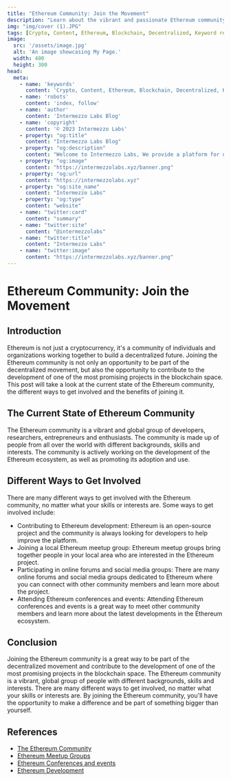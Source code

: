 ```yaml
---
title: "Ethereum Community: Join the Movement"
description: "Learn about the vibrant and passionate Ethereum community. Discover how to get involved in Ethereum development, meetups, and online communities. Join the Ethereum movement now!"
img: "img/cover (1).JPG"
tags: [Crypto, Content, Ethereum, Blockchain, Decentralized, Keyword research, Community, Online Communities, Ethereum movement]
image:
  src: '/assets/image.jpg'
  alt: 'An image showcasing My Page.'
  width: 400
  height: 300
head:
  meta:
    - name: 'keywords'
      content: 'Crypto, Content, Ethereum, Blockchain, Decentralized, Keyword research, Community, Online Communities, Ethereum movement'
    - name: 'robots'
      content: 'index, follow'
    - name: 'author'
      content: 'Intermezzo Labs Blog'
    - name: 'copyright'
      content: '© 2023 Intermezzo Labs'
    - property: "og:title"
      content: "Intermezzo Labs Blog"
    - property: "og:description"
      content: "Welcome to Intermezzo Labs, We provide a platform for users to create, manage and trade digital assets. These platforms can be used for a variety of purposes, such as gaming, collectibles, and e-commerce. Intermezzo Labs is for anyone who wants to leverage blockchain technology."
    - property: "og:image"
      content: "https://intermezzolabs.xyz/banner.png"
    - property: "og:url"
      content: "https://intermezzolabs.xyz"
    - property: "og:site_name"
      content: "Intermezzo Labs"
    - property: "og:type"
      content: "website"
    - name: "twitter:card"
      content: "summary"
    - name: "twitter:site"
      content: "@intermezzolabs"
    - name: "twitter:title"
      content: "Intermezzo Labs"
    - name: "twitter:image"
      content: "https://intermezzolabs.xyz/banner.png"
---
```


# Ethereum Community: Join the Movement

## Introduction
Ethereum is not just a cryptocurrency, it's a community of individuals and organizations working together to build a decentralized future. Joining the Ethereum community is not only an opportunity to be part of the decentralized movement, but also the opportunity to contribute to the development of one of the most promising projects in the blockchain space. This post will take a look at the current state of the Ethereum community, the different ways to get involved and the benefits of joining it.

## The Current State of Ethereum Community
The Ethereum community is a vibrant and global group of developers, researchers, entrepreneurs and enthusiasts. The community is made up of people from all over the world with different backgrounds, skills and interests. The community is actively working on the development of the Ethereum ecosystem, as well as promoting its adoption and use.

## Different Ways to Get Involved
There are many different ways to get involved with the Ethereum community, no matter what your skills or interests are. Some ways to get involved include:

- Contributing to Ethereum development: Ethereum is an open-source project and the community is always looking for developers to help improve the platform.
- Joining a local Ethereum meetup group: Ethereum meetup groups bring together people in your local area who are interested in the Ethereum project.
- Participating in online forums and social media groups: There are many online forums and social media groups dedicated to Ethereum where you can connect with other community members and learn more about the project.
- Attending Ethereum conferences and events: Attending Ethereum conferences and events is a great way to meet other community members and learn more about the latest developments in the Ethereum ecosystem.

## Conclusion
Joining the Ethereum community is a great way to be part of the decentralized movement and contribute to the development of one of the most promising projects in the blockchain space. The Ethereum community is a vibrant, global group of people with different backgrounds, skills and interests. There are many different ways to get involved, no matter what your skills or interests are. By joining the Ethereum community, you'll have the opportunity to make a difference and be part of something bigger than yourself.

## References
- [The Ethereum Community](https://ethereum.org/community)
- [Ethereum Meetup Groups](https://www.meetup.com/topics/ethereum/)
- [Ethereum Conferences and events](https://ethereum.org/events)
- [Ethereum Development](https://ethereum.org/greeter)
